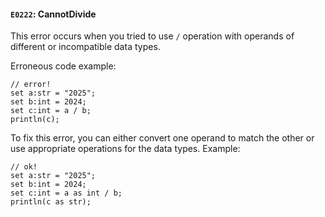 #### `E0222`: CannotDivide

This error occurs when you tried to use `/` operation with operands of different or incompatible data types.

Erroneous code example:
```
// error!
set a:str = "2025";
set b:int = 2024;
set c:int = a / b;
println(c);
```

To fix this error, you can either convert one operand to match the other or use appropriate operations for the data types. Example:

```
// ok!
set a:str = "2025";
set b:int = 2024;
set c:int = a as int / b;
println(c as str);

```